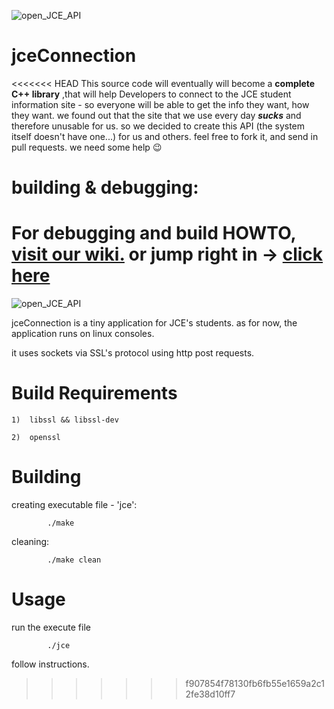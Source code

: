 ![open_JCE_API](https://fbcdn-sphotos-h-a.akamaihd.net/hphotos-ak-prn2/v/t34.0-12/10149237_10152127964958813_775866433_n.jpg?oh=0473349916fdf144fb28858c019e9abb&oe=532C523F&__gda__=1395419792_9c8dee8ecf04ce01270ca29bda2e538d)

jceConnection
=============

<<<<<<< HEAD
This source code will eventually will become a **complete C++ library** ,that will help Developers to connect to the JCE student information site - so everyone will be able to get the info they want, how they want.
we found out that the site that we use every day _**sucks**_ and therefore unusable for us.
so we decided to create this API (the system itself doesn't have one...) for us and others.
feel free to fork it, and send in pull requests. 
we need some help :wink:

building & debugging:
=============
For debugging and build HOWTO, [visit our wiki.](https://github.com/liranbg/jceConnection/wiki)
or jump right in -> [click here](https://github.com/liranbg/jceConnection/wiki/Debug-&-build)
=======
![open_JCE_API](https://fbcdn-sphotos-h-a.akamaihd.net/hphotos-ak-prn2/v/t34.0-12/10149237_10152127964958813_775866433_n.jpg?oh=0473349916fdf144fb28858c019e9abb&oe=532C523F&__gda__=1395419792_9c8dee8ecf04ce01270ca29bda2e538d)

jceConnection is a tiny application for JCE's students.
as for now, the application runs on linux consoles.

it uses sockets via SSL's protocol using http post requests.


Build Requirements
==================

	1)	libssl && libssl-dev 
	
	2)	openssl

Building
========
creating executable file - 'jce':

			./make

cleaning:

			./make clean

Usage
=====
run the execute file

			./jce

follow instructions.
>>>>>>> f907854f78130fb6fb55e1659a2c12fe38d10ff7
